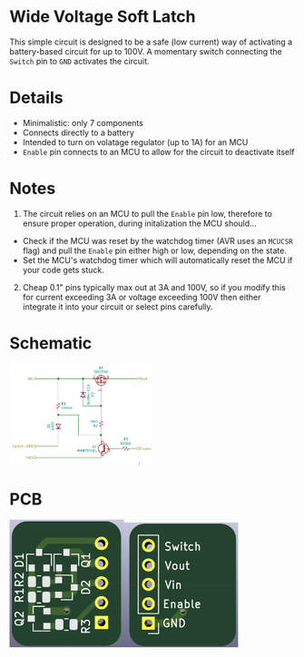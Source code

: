 # Wide Voltage Soft Latch
This simple circuit is designed to be a safe (low current) way of activating a battery-based circuit for up to 100V.  A momentary switch connecting the `Switch` pin to `GND` activates the circuit.

# Details
* Minimalistic: only 7 components
* Connects directly to a battery
* Intended to turn on volatage regulator (up to 1A) for an MCU
* `Enable` pin connects to an MCU to allow for the circuit to deactivate itself

# Notes
1. The circuit relies on an MCU to pull the `Enable` pin low, therefore to ensure proper operation, during initalization the MCU should...
  * Check if the MCU was reset by the watchdog timer (AVR uses an `MCUCSR` flag) and pull the `Enable` pin either high or low, depending on the state.
  * Set the MCU's watchdog timer which will automatically reset the MCU if your code gets stuck.
2. Cheap 0.1" pins typically max out at 3A and 100V, so if you modify this for current exceeding 3A or voltage exceeding 100V then either integrate it into your circuit or select pins carefully.

# Schematic
<img src="images/schematic_soft_latch_switch.png" width="50%" alt="Image of schematic">

# PCB
<img src="images/board_front.png" width="40%" alt="Image of PCB front" /><img src="images/board_back.png" width="40%" alt="Image of PCB back" />
